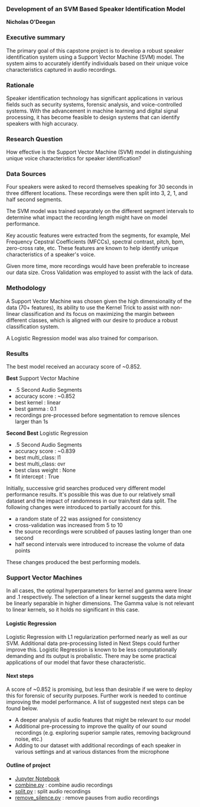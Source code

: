 ### Development of an SVM Based Speaker Identification Model

**Nicholas O'Deegan**

### Executive summary
The primary goal of this capstone project is to develop a robust speaker identification system using a Support Vector Machine (SVM) model. The system aims to accurately identify individuals based on their unique voice characteristics captured in audio recordings.

### Rationale
Speaker identification technology has significant applications in various fields such as security systems, forensic analysis, and voice-controlled systems. With the advancement in machine learning and digital signal processing, it has become feasible to design systems that can identify speakers with high accuracy.

### Research Question
How effective is the Support Vector Machine (SVM) model in distinguishing unique voice characteristics for speaker identification?

### Data Sources
Four speakers were asked to record themselves speaking for 30 seconds in three different locations. These recordings were then split into 3, 2, 1, and half second segments. 

The SVM model was trained separately on the different segment intervals to determine what impact the recording length might have on model performance.

Key acoustic features were extracted from the segments, for example,  Mel Frequency Cepstral Coefficients (MFCCs), spectral contrast, pitch, bpm, zero-cross rate, etc. These features are known to help identify unique characteristics of a speaker's voice.

Given more time, more recordings would have been preferable to increase our data size. Cross Validation was employed to assist with the lack of data.

### Methodology
A Support Vector Machine was chosen given the high dimensionality of the data (70+ features), its ability to use the Kernel Trick to assist with non-linear classification and its focus on maximizing the margin between different classes, which is aligned with our desire to produce a robust classification system.

A Logistic Regression model was also trained for comparison.

### Results
The best model received an accuracy score of ~0.852.

**Best** Support Vector Machine
*  .5 Second Audio Segments
*  accuracy score : ~0.852
*  best kernel : linear
*  best gamma : 0.1
*  recordings pre-processed before segmentation to remove silences larger than 1s

**Second Best** Logistic Regression
*  .5 Second Audio Segments
*  accuracy score : ~0.839
*  best multi_class: l1
*  best multi_class: ovr
*  best class weight : None
*  fit intercept : True

Initially, successive grid searches produced very different model performance results. It's possible this was due to our relatively small dataset and the impact of randomness in our train/test data split. The following changes were introduced to partially account for this.

*  a random state of 22 was assigned for consistency
*  cross-validation was increased from 5 to 10
*  the source recordings were scrubbed of pauses lasting longer than one second
*  half second intervals were introduced to increase the volume of data points

These changes produced the best performing models. 

### Support Vector Machines
In all cases, the optimal hyperparameters for kernel and gamma were linear and .1 respectively. The selection of a linear kernel suggests the data might be linearly separable in higher dimensions. The Gamma value is not relevant to linear kernels, so it holds no significant in this case.

#### Logistic Regression
Logistic Regression with L1 regularization performed nearly as well as our SVM. Additional data pre-processing listed in Next Steps could further improve this. Logistic Regression is known to be less computationally demanding and its output is probalistic. There may be some practical applications of our model that favor these characteristic. 

#### Next steps
A score of ~0.852 is promising, but less than desirable if we were to deploy this for forensic of security purposes. Further work is needed to continue improving the model performance. A list of suggested next steps can be found below.

*  A deeper analysis of audio features that might be relevant to our model
*  Additional pre-processing to improve the quality of our sound recordings (e.g. exploring superior sample rates, removing background noise, etc.)
*  Adding to our dataset with additional recordings of each speaker in various settings and at various distances from the microphone


#### Outline of project

- [Jupyter Notebook](https://github.com/nadeego/speaker_recognition/blob/main/capstone.ipynb)
- [combine.py](https://github.com/nadeego/speaker_recognition/blob/main/combine.py) : combine audio recordings
- [split.py](https://github.com/nadeego/speaker_recognition/blob/main/split.py) : split audio recordings
- [remove_silence.py](https://github.com/nadeego/speaker_recognition/blob/main/remove_silence.py) : remove pauses from audio recordings

